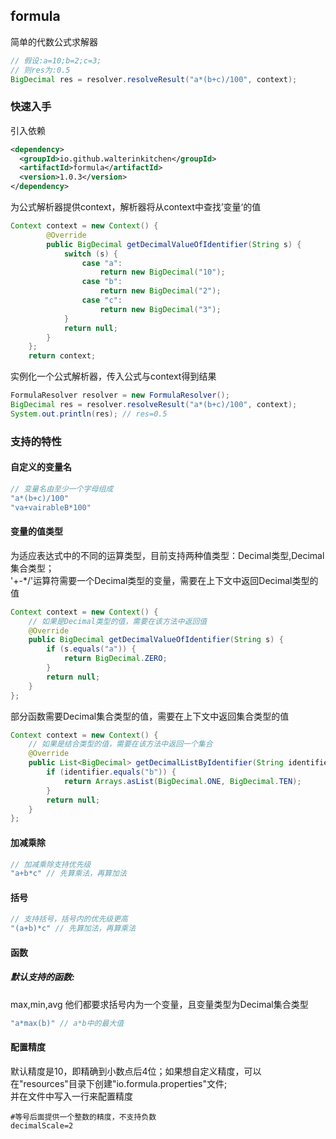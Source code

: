 ## formula
简单的代数公式求解器
```java
// 假设:a=10;b=2;c=3;
// 则res为:0.5
BigDecimal res = resolver.resolveResult("a*(b+c)/100", context);
```

### 快速入手
引入依赖
```xml
<dependency>
  <groupId>io.github.walterinkitchen</groupId>
  <artifactId>formula</artifactId>
  <version>1.0.3</version>
</dependency>
```
为公式解析器提供context，解析器将从context中查找’变量‘的值
```java
Context context = new Context() {
        @Override
        public BigDecimal getDecimalValueOfIdentifier(String s) {
            switch (s) {
                case "a":
                    return new BigDecimal("10");
                case "b":
                    return new BigDecimal("2");
                case "c":
                    return new BigDecimal("3");
            }
            return null;
        }
    };
    return context;
```
实例化一个公式解析器，传入公式与context得到结果
```java
FormulaResolver resolver = new FormulaResolver();
BigDecimal res = resolver.resolveResult("a*(b+c)/100", context);
System.out.println(res); // res=0.5
```

### 支持的特性
#### 自定义的变量名
```java
// 变量名由至少一个字母组成
"a*(b+c)/100"
"va+vairableB*100"
```

#### 变量的值类型
为适应表达式中的不同的运算类型，目前支持两种值类型：Decimal类型,Decimal集合类型；<br/>
'+-*/'运算符需要一个Decimal类型的变量，需要在上下文中返回Decimal类型的值
```java
Context context = new Context() {
    // 如果是Decimal类型的值，需要在该方法中返回值
    @Override
    public BigDecimal getDecimalValueOfIdentifier(String s) {
        if (s.equals("a")) {
            return BigDecimal.ZERO;
        }
        return null;
    }
};
```
部分函数需要Decimal集合类型的值，需要在上下文中返回集合类型的值
```java
Context context = new Context() {
    // 如果是结合类型的值，需要在该方法中返回一个集合
    @Override
    public List<BigDecimal> getDecimalListByIdentifier(String identifier) {
        if (identifier.equals("b")) {
            return Arrays.asList(BigDecimal.ONE, BigDecimal.TEN);
        }
        return null;
    }
};
```


#### 加减乘除
```java
// 加减乘除支持优先级
"a+b*c" // 先算乘法，再算加法
```

#### 括号
```java
// 支持括号，括号内的优先级更高
"(a+b)*c" // 先算加法，再算乘法
```

#### 函数
##### 默认支持的函数:
max,min,avg
他们都要求括号内为一个变量，且变量类型为Decimal集合类型
```java
"a*max(b)" // a*b中的最大值
```


#### 配置精度
默认精度是10，即精确到小数点后4位；如果想自定义精度，可以在"resources"目录下创建"io.formula.properties"文件;<br>
并在文件中写入一行来配置精度
```properties
#等号后面提供一个整数的精度，不支持负数
decimalScale=2
```

